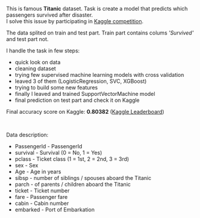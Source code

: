 This is famous **Titanic** dataset. Task is create a model that predicts which passengers survived after disaster. <br>
I solve this issue by participating in [Kaggle competition](https://www.kaggle.com/c/titanic/overview).

The data splited on train and test part. Train part contains colums _'Survived'_ and test part not. 

I handle the task in few steps:
  - quick look on data
  - cleaning dataset 
  - trying few supervised machine learning models with cross validation
  - leaved 3 of them (LogisticRegression, SVC, XGBoost) 
  - trying to build some new features
  - finally I leaved and trained SupportVectorMachine model
  - final prediction on test part and check it on Kaggle

Final accuracy score on Kaggle: **0.80382** ([Kaggle Leaderboard](https://www.kaggle.com/c/titanic/leaderboard#score))

<br>

Data description:
  - PassengerId - PassengerId
  - survival -	Survival	(0 = No, 1 = Yes)
  - pclass - 	Ticket class	(1 = 1st, 2 = 2nd, 3 = 3rd)
  - sex -	Sex	
  - Age -	Age in years	
  - sibsp -	number of siblings / spouses aboard the Titanic	
  - parch - of parents / children aboard the Titanic	
  - ticket -	Ticket number	
  - fare -	Passenger fare	
  - cabin -	Cabin number	
  - embarked - 	Port of Embarkation

